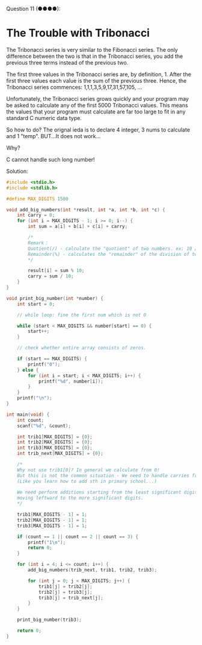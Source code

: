 Question 11 (●●●●):
# The Trouble with Tribonacci

The Tribonacci series is very similar to the Fibonacci series. 
The only difference between the two is that in the Tribonacci series, 
you add the previous three terms instead of the previous two.

The first three values in the Tribonacci series are, by definition, 1.
After the first three values each value is the sum of the previous three.
Hence, the Tribonacci series commences: 1,1,1,3,5,9,17,31,57,105, ...

Unfortunately, the Tribonacci series grows quickly and your program may be asked to calculate any of the first 5000 Tribonacci values.
This means the values that your program must calculate are far too large to fit in any standard C numeric data type.

So how to do?
The orignal ieda is to declare 4 integer, 3 nums to calculate and 1 "temp".
BUT...It does not work...

Why?

C cannot handle such long number!

Solution:

```C
#include <stdio.h>
#include <stdlib.h>

#define MAX_DIGITS 1500

void add_big_numbers(int *result, int *a, int *b, int *c) {
    int carry = 0;
    for (int i = MAX_DIGITS - 1; i >= 0; i--) {
        int sum = a[i] + b[i] + c[i] + carry;

        /*
        Remark：
        Quotient(/) - calculate the "quotient" of two numbers. ex: 10 / 3 = 3.
        Remainder(%) - calculates the "remainder" of the division of two numbers. ex: 10 % 3 = 1.
        */

        result[i] = sum % 10;
        carry = sum / 10;
    }
}

void print_big_number(int *number) {
    int start = 0;

    // while loop: fine the first num which is not 0

    while (start < MAX_DIGITS && number[start] == 0) {
        start++;
    }

    // check whether entire array consists of zeros.

    if (start == MAX_DIGITS) {
        printf("0");
    } else {
        for (int i = start; i < MAX_DIGITS; i++) {
            printf("%d", number[i]);
        }
    }
    printf("\n");
}

int main(void) {
    int count;
    scanf("%d", &count);

    int trib1[MAX_DIGITS] = {0};
    int trib2[MAX_DIGITS] = {0};
    int trib3[MAX_DIGITS] = {0};
    int trib_next[MAX_DIGITS] = {0};

    /*
    Why not use trib1[0]? In general we calculate from 0!
    But this is not the common situation - We need to handle carries from the high end of the array to the low end.
    (Like you learn how to add sth in primary school...)
    
    We need perform additions starting from the least significant digit (rightmost),
    moving leftward to the more significant digits.
    */

    trib1[MAX_DIGITS - 1] = 1;
    trib2[MAX_DIGITS - 1] = 1;
    trib3[MAX_DIGITS - 1] = 1;

    if (count == 1 || count == 2 || count == 3) {
        printf("1\n");
        return 0;
    }

    for (int i = 4; i <= count; i++) {
        add_big_numbers(trib_next, trib1, trib2, trib3);

        for (int j = 0; j < MAX_DIGITS; j++) {
            trib1[j] = trib2[j];
            trib2[j] = trib3[j];
            trib3[j] = trib_next[j];
        }
    }

    print_big_number(trib3);

    return 0;	
}

```







